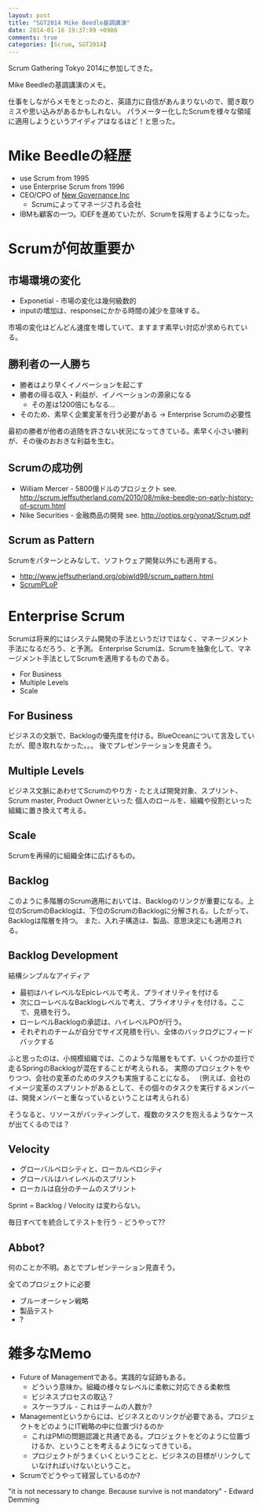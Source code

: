 ```yaml
---
layout: post
title: "SGT2014 Mike Beedle基調講演"
date: 2014-01-16 19:37:09 +0900
comments: true
categories: [Scrum, SGT2014]
---
```

Scrum Gathering Tokyo 2014に参加してきた。

Mike Beedleの基調講演のメモ。

仕事をしながらメモをとったのと、英語力に自信があんまりないので、聞き取りミスや思い込みがあるかもしれない。
パラメーター化したScrumを様々な領域に適用しようというアイディアはなるほど！と思った。

<!--more--> 

# Mike Beedleの経歴 #

* use Scrum from 1995
* use Enterprise Scrum from 1996
* CEO/CPO of [New Governance Inc](http://www.newgovernance.com/)
	* Scrumによってマネージされる会社
* IBMも顧客の一つ。IDEFを進めていたが、Scrumを採用するようになった。

# Scrumが何故重要か #

## 市場環境の変化 ##

* Exponetial - 市場の変化は幾何級数的
* inputの増加は、responseにかかる時間の減少を意味する。

市場の変化はどんどん速度を増していて、ますます素早い対応が求められている。

## 勝利者の一人勝ち ##

* 勝者はより早くイノベーションを起こす
* 勝者の得る収入・利益が、イノベーションの源泉になる
	* その差は1200倍にもなる...
* そのため、素早く企業変革を行う必要がある -> Enterprise Scrumの必要性

最初の勝者が他者の追随を許さない状況になってきている。素早く小さい勝利が、その後のおおきな利益を生む。

## Scrumの成功例

* William Mercer - 5800億ドルのプロジェクト see. http://scrum.jeffsutherland.com/2010/08/mike-beedle-on-early-history-of-scrum.html
* Nike Securities - 金融商品の開発 see. http://ootips.org/yonat/Scrum.pdf

## Scrum as Pattern

Scrumをパターンとみなして、ソフトウェア開発以外にも適用する。

* http://www.jeffsutherland.org/objwld98/scrum_pattern.html
* [ScrumPLoP](http://www.scrumplop.org/)

# Enterprise Scrum

Scrumは将来的にはシステム開発の手法というだけではなく、マネージメント手法になるだろう、と予測。
Enterprise Scrumは、Scrumを抽象化して、マネージメント手法としてScrumを適用するものである。

* For Business
* Multiple Levels
* Scale

## For Business

ビジネスの文脈で、Backlogの優先度を付ける。BlueOceanについて言及していたが、聞き取れなかった。。。
後でプレゼンテーションを見直そう。

## Multiple Levels

ビジネス文脈にあわせてScrumのやり方 - たとえば開発対象、スプリント、Scrum master, Product Ownerといった
個人のロールを、組織や役割といった組織に置き換えて考える。

## Scale

Scrumを再帰的に組織全体に広げるもの。

## Backlog

このように多階層のScrum適用においては、Backlogのリンクが重要になる。上位のScrumのBacklogは、下位のScrumのBacklogに分解される。したがって、Backlogは階層を持つ。
また、入れ子構造は、製品、意思決定にも適用される。

## Backlog Development ##

結構シンプルなアイディア

* 最初はハイレベルなEpicレベルで考え、プライオリティを付ける
* 次にローレベルなBacklogレベルで考え、プライオリティを付ける。ここで、見積を行う。
* ローレベルBacklogの承認は、ハイレベルPOが行う。
* それぞれのチームが自分でサイズ見積を行い、全体のバックログにフィードバックする

ふと思ったのは、小規模組織では、このような階層をもてず、いくつかの並行で走るSpringのBacklogが混在することが考えられる。
実際のプロジェクトをやりつつ、会社の変革のためのタスクも実施することになる。
（例えば、会社のイメージ変革のスプリントがあるとして、その個々のタスクを実行するメンバーは、開発メンバーと重なっているということは考えられる）

そうなると、リソースがバッティングして、複数のタスクを抱えるようなケースが出てくるのでは？

## Velocity ##

* グローバルベロシティと、ローカルベロシティ
* グローバルはハイレベルのスプリント
* ローカルは自分のチームのスプリント

Sprint = Backlog / Velocity は変わらない。

毎日すべてを統合してテストを行う - どうやって??


## Abbot? ##

何のことか不明。あとでプレゼンテーション見直そう。

全てのプロジェクトに必要
* ブルーオーシャン戦略
* 製品テスト
* ?


# 雑多なMemo

* Future of Managementである。実践的な証跡もある。
	* どういう意味か。組織の様々なレベルに柔軟に対応できる柔軟性
	* ビジネスプロセスの取込？
	* スケーラブル - これはチームの人数か? 
* Managementというからには、ビジネスとのリンクが必要である。プロジェクトをどのようにIT戦略の中に位置づけるのか
	* これはPMIの問題認識と共通である。プロジェクトをどのように位置づけるか、ということを考えるようになってきている。
	* プロジェクトがうまくいくということと、ビジネスの目標がリンクしていなければいけないということ。
* Scrumでどうやって経営しているのか?

"it is not necessary to change. Because survive is not mandatory" - Edward Demming



